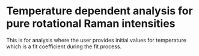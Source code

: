 # Temperature dependent analysis for pure rotational Raman intensities

This is for analysis where the user provides initial values for temperature which is a fit coefficient during the fit process.
